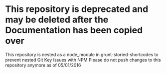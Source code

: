 # This repository is deprecated and may be deleted after the Documentation has been copied over
This repository is nested as a node_module in grunt-storied-shortcodes to prevent nested Git Key Issues with NPM
Please do not push changes to this repository anymore as of 05/01/2016

